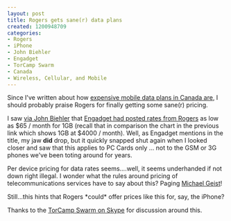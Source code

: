 ```yaml
--- 
layout: post
title: Rogers gets sane(r) data plans
created: 1200948709
categories: 
- Rogers
- iPhone
- John Biehler
- Engadget
- TorCamp Swarm
- Canada
- Wireless, Cellular, and Mobile
---
```

<p>Since I've written about how <a href="http://bmannconsulting.com/blog/bmann/the-travesty-of-canadian-mobile-data-rates">expensive mobile data plans in Canada are</a>, I should probably praise Rogers for finally getting some sane(r) pricing.</p>

<p>I saw <a href="http://johnbiehler.com/2008/01/21/shocking-rogers-changes-its-data-plans/">via John Biehler</a> that <a href="http://www.engadgetmobile.com/2008/01/20/rogers-breaks-out-new-data-plans-canadian-jaws-drop/">Engadget had posted rates from Rogers</a> as low as $65 / month for 1GB (recall that in comparison the chart in the previous link which shows 1GB at $4000 / month). Well, as Engadget mentions in the title, my jaw <strong>did</strong> drop, but it quickly snapped shut again when I looked closer and saw that this applies to PC Cards only ... not to the GSM or 3G phones we've been toting around for years.</p>

<p>Per device pricing for data rates seems....well, it seems underhanded if not down right illegal. I wonder what the rules around pricing of telecommunications services have to say about this? Paging <a href="http://www.michaelgeist.ca/">Michael Geist</a>!</p>

<p>Still...this hints that Rogers *could* offer prices like this for, say, the iPhone?</p>

<p>Thanks to the <a href="http://tinyurl.com/2cwpx2">TorCamp Swarm on Skype</a> for discussion around this.</p> 
<!--break-->
